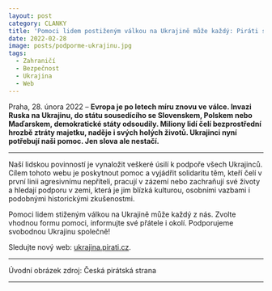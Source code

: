 ```yaml
---
layout: post
category: CLANKY
title: 'Pomoci lidem postiženým válkou na Ukrajině může každý: Piráti spustili nový web'			
date: 2022-02-28
image: posts/podporme-ukrajinu.jpg
tags:						
  - Zahraničí		
  - Bezpečnost		
  - Ukrajina
  - Web			
---
```


Praha, 28. února 2022 – **Evropa je po letech míru znovu ve válce. Invazi Ruska na Ukrajinu, do státu sousedícího se Slovenskem, Polskem nebo Maďarskem, demokratické státy odsoudily. Miliony lidí čelí bezprostřední hrozbě ztráty majetku, naděje i svých holých životů. Ukrajinci nyní potřebují naši pomoc. Jen slova ale nestačí.**

<hr />

Naší lidskou povinností je vynaložit veškeré úsilí k podpoře všech Ukrajinců. Cílem tohoto webu je poskytnout pomoc a vyjádřit solidaritu těm, kteří čelí v první linii agresivnímu nepříteli, pracují v zázemí nebo zachraňují své životy a hledají podporu v zemi, která je jim blízká kulturou, osobními vazbami i podobnými historickými zkušenostmi.

Pomoci lidem stiženým válkou na Ukrajině může každý z nás. Zvolte vhodnou formu pomoci, informujte své přátele i okolí. Podporujeme svobodnou Ukrajinu společně!

Sledujte nový web: [ukrajina.pirati.cz](https://ukrajina.pirati.cz/).

---
Úvodní obrázek zdroj: Česká pirátská strana
- - -
